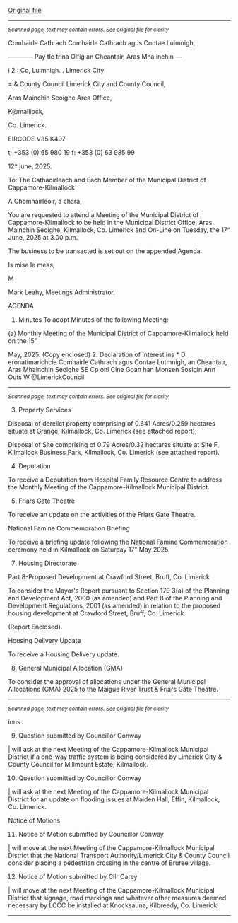 [Original file](https://www.limerick.ie/sites/default/files/media/documents/2025-06/agenda-meeting-of-the-municipal-district-of-cappamore-kilmallock-17th-june-2025.pdf)

---
*<small>Scanned page, text may contain errors. See original file for clarity</small>*  

Comhairle Cathrach Comhairle Cathrach agus Contae Luimnigh,

———— Pay tle trina Olfig an Cheantair, Aras Mha inchin —

i 2 : Co, Luimnigh.
. Limerick City

= & County Council Limerick City and County Council,

Aras Mainchin Seoighe Area Office,

K@malliock,

Co. Limerick.

EIRCODE V35 K497

t; +353 (0) 65 980 19
f: +353 (0) 63 985 99

12* june, 2025.

To: The Cathaoirleach and Each Member of the Municipal District of Cappamore-Kilmallock

A Chomhairleoir, a chara,

You are requested to attend a Meeting of the Municipal District of Cappamore-Kilmallock to be held
in the Municipal District Office, Aras Mainchin Seoighe, Kilmallock, Co. Limerick and On-Line on
Tuesday, the 17“ June, 2025 at 3.00 p.m.

The business to be transacted is set out on the appended Agenda.

Is mise le meas,

M

Mark Leahy,
Meetings Administrator.

AGENDA
1. Minutes
To adopt Minutes of the following Meeting:

(a) Monthly Meeting of the Municipal District of Cappamore-Kilmallock held on the 15"

May, 2025.
(Copy enclosed)
2. Declaration of Interest
ins * D eronatimarichcie
Comhairle Cathrach agus Contae Lutmnigh, an Cheantatr, Aras Mhainchin Seoighe
SE Cp onl Cine Goan han Monsen Sosigin Ann Outs W @LimerickCouncil


---
*<small>Scanned page, text may contain errors. See original file for clarity</small>*  

3. Property Services

Disposal of derelict property comprising of 0.641 Acres/0.259 hectares situate at Grange,
Kilmallock, Co. Limerick (see attached report);

Disposal of Site comprising of 0.79 Acres/0.32 hectares situate at Site F, Kilmallock Business
Park, Kilmallock, Co. Limerick (see attached report).

4. Deputation

To receive a Deputation from Hospital Family Resource Centre to address the Monthly
Meeting of the Cappamore-Kilmallock Municipal District.

5. Friars Gate Theatre

To receive an update on the activities of the Friars Gate Theatre.

National Famine Commemoration Briefing

To receive a briefing update following the National Famine Commemoration ceremony held
in Kilmallock on Saturday 17" May 2025.

7. Housing Directorate

Part 8-Proposed Development at Crawford Street, Bruff, Co. Limerick

To consider the Mayor's Report pursuant to Section 179 3(a) of the Planning and Development
Act, 2000 (as amended) and Part 8 of the Planning and Development Regulations, 2001 (as
amended) in relation to the proposed housing development at Crawford Street, Bruff, Co.
Limerick.

(Report Enclosed).

Housing Delivery Update

To receive a Housing Delivery update.

8. General Municipal Allocation (GMA)

To consider the approval of allocations under the General Municipal Allocations (GMA) 2025
to the Maigue River Trust & Friars Gate Theatre.


---
*<small>Scanned page, text may contain errors. See original file for clarity</small>*  

ions

9. Question submitted by Councillor Conway

| will ask at the next Meeting of the Cappamore-Kilmallock Municipal District if a one-way traffic
system is being considered by Limerick City & County Council for Millmount Estate, Kilmallock.

10. Question submitted by Councillor Conway

| will ask at the next Meeting of the Cappamore-Kilmallock Municipal District for an update
on flooding issues at Maiden Hall, Effin, Kilmallock, Co. Limerick.

Notice of Motions

11. Notice of Motion submitted by Councillor Conway

| will move at the next Meeting of the Cappamore-Kilmallock Municipal District that the National
Transport Authority/Limerick City & County Council consider placing a pedestrian crossing in the
centre of Bruree village.

12. Notice of Motion submitted by Cllr Carey

| will move at the next Meeting of the Cappamore-Kilmallock Municipal District that signage, road
markings and whatever other measures deemed necessary by LCCC be installed at Knocksauna,
Kilbreedy, Co. Limerick.


---

